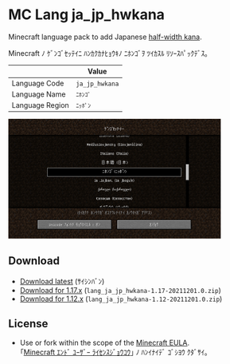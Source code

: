 # MC Lang ja_jp_hwkana

Minecraft language pack to add Japanese [half-width kana](https://en.wikipedia.org/wiki/Half-width_kana "Half-width kana - Wikipedia").

Minecraft ﾉ ｹﾞﾝｺﾞｾｯﾃｲﾆ ﾊﾝｶｸｶﾅﾋｮｳｷﾉ ﾆﾎﾝｺﾞｦ ﾂｲｶｽﾙ ﾘｿｰｽﾊﾟｯｸﾃﾞｽ｡

|  | Value |
| --- | --- |
| Language Code | `ja_jp_hwkana` |
| Language Name | `ﾆﾎﾝｺﾞ` |
| Language Region | `ﾆｯﾎﾟﾝ` |

[<img src="docs/media/language_screen_1.17.png" title="The grid lines" width="427" height="240">](docs/media/language_screen_1.17.png)

## Download

- [Download latest](https://github.com/Iunius118/MCLangJaJpHWKana/releases/latest) (ｻｲｼﾝﾊﾞﾝ)
- [Download for 1.17.x](https://github.com/Iunius118/MCLangJaJpHWKana/releases/download/1.17-20211201.0/lang_ja_jp_hwkana-1.17-20211201.0.zip) (`lang_ja_jp_hwkana-1.17-20211201.0.zip`)
- [Download for 1.12.x](https://github.com/Iunius118/MCLangJaJpHWKana/releases/download/1.17-20211201.0/lang_ja_jp_hwkana-1.12-20211201.0.zip) (`lang_ja_jp_hwkana-1.12-20211201.0.zip`)

## License

- Use or fork within the scope of the [Minecraft EULA](https://account.mojang.com/documents/minecraft_eula).  
｢[Minecraft ｴﾝﾄﾞ ﾕｰｻﾞｰ ﾗｲｾﾝｽｼﾞｮｳｺｳ](https://account.mojang.com/documents/minecraft_eula)｣ ﾉ ﾊﾝｲﾅｲﾃﾞ ｺﾞｼﾖｳ ｸﾀﾞｻｲ｡
